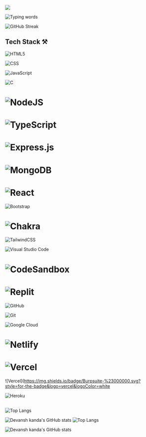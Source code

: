 ![](https://komarev.com/ghpvc/?username=Devanshkanda&color=000000)

![Typing words](https://readme-typing-svg.herokuapp.com?font=Roboto&color=0B0BFF&size=25&lines=Full+stack+developer;Backend+Developer;Open+Source;Passionate+about+Tech;Cybersecurity+Enthusiast;ISC2+CC+Certified)

![GitHub Streak](https://github-readme-streak-stats.herokuapp.com/?user=Devanshkanda&theme=radical&hide_border=true)

## Tech Stack ⚒️

![HTML5](https://img.shields.io/badge/html-%23E34F26.svg?style=for-the-badge&logo=html5&logoColor=white)&nbsp; 

![CSS](https://img.shields.io/badge/css-%231572B6.svg?style=for-the-badge&logo=css3&logoColor=white) &nbsp;

![JavaScript](https://img.shields.io/badge/javascript-%23323330.svg?style=for-the-badge&logo=javascript&logoColor=%23F7DF1E) &nbsp;

![C](https://img.shields.io/badge/c-%2300599C.svg?style=for-the-badge&logo=c&logoColor=white) &nbsp;

# ![NodeJS](https://img.shields.io/badge/node.js-6DA55F?style=for-the-badge&logo=node.js&logoColor=white) &nbsp;

# ![TypeScript](https://img.shields.io/badge/typescript-%23007ACC.svg?style=for-the-badge&logo=typescript&logoColor=white)&nbsp; 

# ![Express.js](https://img.shields.io/badge/express.js-%23404d59.svg?style=for-the-badge&logo=express&logoColor=%2361DAFB) &nbsp;

# ![MongoDB](https://img.shields.io/badge/MongoDB-%234ea94b.svg?style=for-the-badge&logo=mongodb&logoColor=white)

# ![React](https://img.shields.io/badge/react-%2320232a.svg?style=for-the-badge&logo=react&logoColor=%2361DAFB) &nbsp;

![Bootstrap](https://img.shields.io/badge/bootstrap-%23563D7C.svg?style=for-the-badge&logo=bootstrap&logoColor=white)&nbsp; 

# ![Chakra](https://img.shields.io/badge/chakra-%234ED1C5.svg?style=for-the-badge&logo=chakraui&logoColor=white)&nbsp; 

![TailwindCSS](https://img.shields.io/badge/tailwindcss-%2338B2AC.svg?style=for-the-badge&logo=tailwind-css&logoColor=white)

![Visual Studio Code](https://img.shields.io/badge/Visual%20Studio%20Code-0078d7.svg?style=for-the-badge&logo=visual-studio-code&logoColor=white)&nbsp; 

# ![CodeSandbox](https://img.shields.io/badge/Codesandbox-040404?style=for-the-badge&logo=codesandbox&logoColor=DBDBDB)&nbsp; 

# ![Replit](https://img.shields.io/badge/Replit-DD1200?style=for-the-badge&logo=Replit&logoColor=white) &nbsp;

![GitHub](https://img.shields.io/badge/github-%23121011.svg?style=for-the-badge&logo=github&logoColor=white)&nbsp; 

![Git](https://img.shields.io/badge/git-%23F05033.svg?style=for-the-badge&logo=git&logoColor=white)

![Google Cloud](https://img.shields.io/badge/Google%20Cloud%20Platform-%234285F4.svg?style=for-the-badge&logo=google-cloud&logoColor=white) 

# ![Netlify](https://img.shields.io/badge/netlify-%23000000.svg?style=for-the-badge&logo=netlify&logoColor=#00C7B7) 

# ![Vercel](https://img.shields.io/badge/vercel-%23000000.svg?style=for-the-badge&logo=vercel&logoColor=white)

![Vercel](https://img.shields.io/badge/Burpsuite-%23000000.svg?style=for-the-badge&logo=vercel&logoColor=white

![Heroku](https://img.shields.io/badge/heroku-%23430098.svg?style=for-the-badge&logo=heroku&logoColor=white)
<br><br>

![Top Langs](https://github-readme-stats.vercel.app/api/top-langs/?username=Devanshkanda&langs_count=10&layout=compact&theme=radical&hide_border=true)

![Devansh kanda's GitHub stats](https://github-readme-stats.vercel.app/api?username=Devanshkanda&show_icons=true&include_all_commits=true&count_private=true&theme=radical&hide_border=true)
![Top Langs](https://github-readme-stats.vercel.app/api/top-langs/?username=Devanshkanda&langs_count=10&layout=compact&theme=radical&hide_border=true)

![Devansh kanda's GitHub stats](https://github-readme-stats.vercel.app/api?username=Devanshkanda&show_icons=true&include_all_commits=true&count_private=true&theme=radical&hide_border=true)
